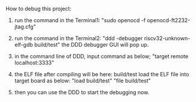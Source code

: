 
How to debug this project:

1. run the command in the Terminal1:
		"sudo openocd -f openocd-ft2232-jtag.cfg"

2. run the command in the Terminal2:
		"ddd -debugger riscv32-unknown-elf-gdb build/test"
	the DDD debugger GUI will pop up.

3. in the command line of DDD, input command as below;
		"target remote localhost:3333"

4. the ELF file after compiling will be here: build/test
   load the ELF file into target board as below:
		"load build/test"
		"file build/test"

5. then you can use the DDD to start the debugging now.



